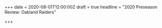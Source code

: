 +++
date = 2020-08-01T12:00:00Z
draft = true
headline = "2020 Preseason Review: Oakland Raiders"

+++
